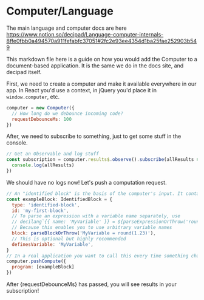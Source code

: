 # Computer/Language

The main language and computer docs are here
https://www.notion.so/decipad/Language-computer-internals-8ffe0fbb0a494570a911fefabfc37051#2fc2e93ee4354d1ba25fae252903b549

This markdown file here is a guide on how you would add the Computer to a document-based application. It is the same we do in the docs site, and decipad itself.

First, we need to create a computer and make it available everywhere in our app. In React you'd use a context, in jQuery you'd place it in `window.computer`, etc.

```js
computer = new Computer({
  // How long do we debounce incoming code?
  requestDebounceMs: 100
})
```

After, we need to subscribe to something, just to get some stuff in the console.

```js
// Get an Observable and log stuff
const subscription = computer.results$.observe().subscribe(allResults => {
  console.log(allResults)
})
```

We should have no logs now! Let's push a computation request.

```js
// An "identified block" is the basis of the computer's input. It contains an ID that you can query it by.
const exampleBlock: IdentifiedBlock = {
  type: 'identified-block',
  id: 'my-first-block',
  // To parse an expression with a variable name separately, use
  // decilang`{{ name: 'MyVariable' }} = ${parseExpressionOrThrow('round(1.23)')}`
  // Because this enables you to use arbitrary variable names
  block: parseBlockOrThrow('MyVariable = round(1.23)'),
  // This is optional but highly recommended
  definesVariable: 'MyVariable',
}
// In a real application you want to call this every time something changes
computer.pushCompute({
  program: [exampleBlock]
})
```

After {requestDebounceMs} has passed, you will see results in your subscription!
